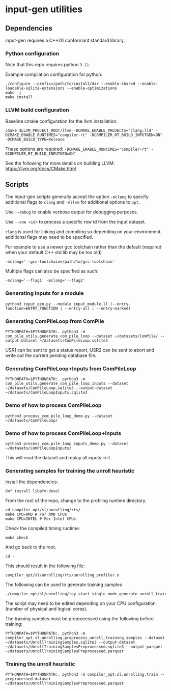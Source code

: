 # input-gen utilities

## Dependencies

input-gen requires a C++20 conformant standard library.

### Python configuration
Note that this repo requires python `3.11`.

Example compilation configuration for python:
``` shell
./configure --prefix=/path/to/install/dir --enable-shared --enable-loadable-sqlite-extensions --enable-optimizations
make -j
make install
```

### LLVM build configuration

Baseline cmake configuration for the llvm installation:

``` 
cmake $LLVM_PROJECT_ROOT/llvm -DCMAKE_ENABLE_PROJECTS="clang;lld" -DCMAKE_ENABLE_RUNTIMES="compiler-rt" -DCOMPILER_RT_BUILD_INPUTGEN=ON" -DCMAKE_BUILD_TYPE=Release
```
These options are required: `-DCMAKE_ENABLE_RUNTIMES="compiler-rt" -DCOMPILER_RT_BUILD_INPUTGEN=ON"`

See the following for more details on building LLVM:  https://llvm.org/docs/CMake.html

## Scripts

The input-gen scripts generally accept the option `-mclang` to specify
additional flags to `clang` and `-mllvm` for additional options to `opt`.

Use `--debug` to enable verbose output for debugging purposes.

Use `--one <id>` to process a specific row id from the input dataset.

`clang` is used for linking and compiling so depending on your environment,
additional flags may need to be specified.

For example to use a newer gcc toolchain rather than the default (required when
your default C++ std lib may be too old)
``` shell
-mclang='--gcc-toolchain=/path/to/gcc-toolchain' 
```

Multiple flags can also be specified as such:
``` shell
-mclang='--flag1' -mclang='--flag2' 
```

### Generating inputs for a module

``` shell
python3 input_gen.py --module input_module.ll (--entry-function=ENTRY_FUNCTION | --entry-all | --entry-marked)
```

### Generating ComPileLoop from ComPile

``` shell
PYTHONPATH=$PYTHONPATH:. python3 -m com_pile_utils.generate_com_pile_loop --dataset ~/datasets/ComPile/ --output-dataset ~/datasets/ComPileLoop.sqlite3
```

USR1 can be sent to get a status report, USR2 can be sent to abort and write out
the current pending database file.

### Generating ComPileLoop+Inputs from ComPileLoop

``` shell
PYTHONPATH=$PYTHONPATH:. python3 -m com_pile_utils.generate_com_pile_loop_inputs --dataset ~/datasets/ComPileLoop.sqlite3 --output-dataset ~/datasets/ComPileLoopInputs.sqlite3
```

### Demo of how to process ComPileLoop

``` shell
python3 process_com_pile_loop_demo.py --dataset ~/datasets/ComPileLoop/
```

### Demo of how to process ComPileLoop+Inputs

``` shell
python3 process_com_pile_loop_inputs_demo.py --dataset ~/datasets/ComPileLoopInputs/
```

This will read the dataset and replay all inputs in it.

### Generating samples for training the unroll heuristic

Install the dependencies:

``` shell
dnf install libpfm-devel
```

From the root of the repo, change to the profiling runtime directory.

``` shell
cd compiler_opt/sl/unrolling/rts/
make CPU=AMD # For AMD CPUs
make CPU=INTEL # For Intel CPUs
```

Check the compiled timing runtime:

```
make check
```

And go back to the root.

```
cd -
```

This should result in the following file:

``` shell
compiler_opt/sl/unrolling/rts/unrolling_profiler.o
```

The following can be used to generate training samples
``` shell
./compiler_opt/sl/unrolling/ray_start_single_node_generate_unroll_training_samples.py
```
The script may need to be edited depending on your CPU configuration (number of physical and logical cores).

The training samples must be preprocessed using the following before training:

``` shell
PYTHONPATH=$PYTHONPATH:. python3 -m compiler_opt.sl.unrolling.preprocess_unroll_training_samples --dataset ~/datasets/UnrollTrainingSamples.sqlite3 --output-dataset ~/datasets/UnrollTrainingSamplesPreprocessed.sqlite3 --output-parquet ~/datasets/UnrollTrainingSamplesPreprocessed.parquet
```

### Training the unroll heuristic

``` shell
PYTHONPATH=$PYTHONPATH:. python3 -m compiler_opt.sl.unrolling.train --preprocessed-dataset ~/datasets/UnrollTrainingSamplesPreprocessed.parquet
```
